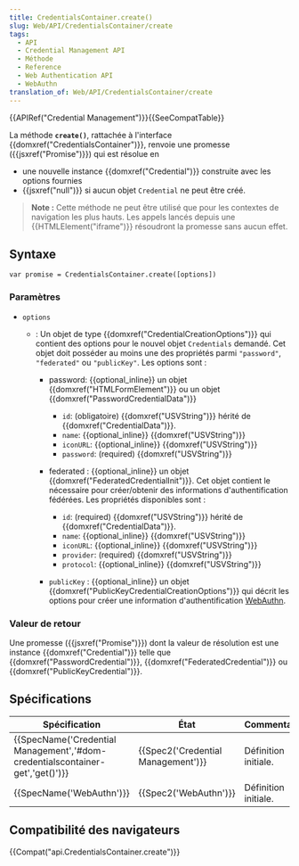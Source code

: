 ```yaml
---
title: CredentialsContainer.create()
slug: Web/API/CredentialsContainer/create
tags:
  - API
  - Credential Management API
  - Méthode
  - Reference
  - Web Authentication API
  - WebAuthn
translation_of: Web/API/CredentialsContainer/create
---
```

{{APIRef("Credential Management")}}{{SeeCompatTable}}

La méthode **`create()`**, rattachée à l'interface {{domxref("CredentialsContainer")}}, renvoie une promesse ({{jsxref("Promise")}}) qui est résolue en

- une nouvelle instance {{domxref("Credential")}} construite avec les options fournies
- {{jsxref("null")}} si aucun objet `Credential` ne peut être créé.

> **Note :** Cette méthode ne peut être utilisé que pour les contextes de navigation les plus hauts. Les appels lancés depuis une {{HTMLElement("iframe")}} résoudront la promesse sans aucun effet.

## Syntaxe

    var promise = CredentialsContainer.create([options])

### Paramètres

- `options`

  - : Un objet de type {{domxref("CredentialCreationOptions")}} qui contient des options pour le nouvel objet `Credentials` demandé. Cet objet doit posséder au moins une des propriétés parmi `"password"`, `"federated"` ou `"publicKey"`. Les options sont :

    - password: {{optional_inline}} un objet {{domxref("HTMLFormElement")}} ou un objet {{domxref("PasswordCredentialData")}}

      - `id`: (obligatoire) {{domxref("USVString")}} hérité de {{domxref("CredentialData")}}.
      - `name`: {{optional_inline}} {{domxref("USVString")}}
      - `iconURL`: {{optional_inline}} {{domxref("USVString")}}
      - `password`: (required) {{domxref("USVString")}}

    - federated : {{optional_inline}} un objet {{domxref("FederatedCredentialInit")}}. Cet objet contient le nécessaire pour créer/obtenir des informations d'authentification fédérées. Les propriétés disponibles sont :

      - `id`: (required) {{domxref("USVString")}} hérité de {{domxref("CredentialData")}}.
      - `name`: {{optional_inline}} {{domxref("USVString")}}
      - `iconURL`: {{optional_inline}} {{domxref("USVString")}}
      - `provider`: (required) {{domxref("USVString")}}
      - `protocol`: {{optional_inline}} {{domxref("USVString")}}

    - `publicKey` : {{optional_inline}} un objet {{domxref("PublicKeyCredentialCreationOptions")}} qui décrit les options pour créer une information d'authentification [WebAuthn](/fr/docs/Web/API/Web_Authentication_API).

### Valeur de retour

Une promesse ({{jsxref("Promise")}}) dont la valeur de résolution est une instance {{domxref("Credential")}} telle que {{domxref("PasswordCredential")}}, {{domxref("FederatedCredential")}} ou {{domxref("PublicKeyCredential")}}.

## Spécifications

| Spécification                                                                                            | État                                         | Commentaires         |
| -------------------------------------------------------------------------------------------------------- | -------------------------------------------- | -------------------- |
| {{SpecName('Credential Management','#dom-credentialscontainer-get','get()')}} | {{Spec2('Credential Management')}} | Définition initiale. |
| {{SpecName('WebAuthn')}}                                                                         | {{Spec2('WebAuthn')}}                 | Définition initiale. |

## Compatibilité des navigateurs

{{Compat("api.CredentialsContainer.create")}}
